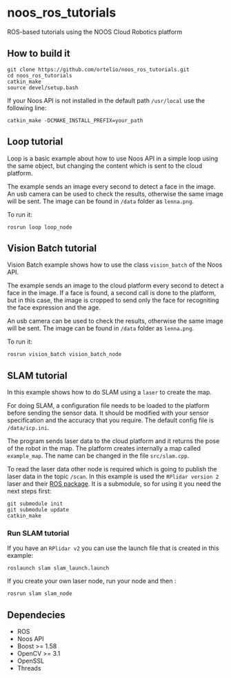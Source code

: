 # noos_ros_tutorials
ROS-based tutorials using the NOOS Cloud Robotics platform

## How to build it

```shell
git clone https://github.com/ortelio/noos_ros_tutorials.git
cd noos_ros_tutorials
catkin_make
source devel/setup.bash
```

If your Noos API is not installed in the default path `/usr/local`
use the following line:

```shell
catkin_make -DCMAKE_INSTALL_PREFIX=your_path
```

## Loop tutorial

Loop is a basic example about how to use Noos API in a simple loop
using the same object, but changing the content which is sent to the 
cloud platform.

The example sends an image every second to detect a face in the image.
An usb camera can be used to check the results, otherwise the same
image will be sent. The image can be found in `/data` folder as `lenna.png`.

To run it:

```shell
rosrun loop loop_node
```

## Vision Batch tutorial

Vision Batch example shows how to use the class `vision_batch` of the 
Noos API.

The example sends an image to the cloud platform every second to detect 
a face in the image. If a face is found, a second call is done to the platform,
but in this case, the image is cropped to send only the face for recogniting
the face expression and the age.

An usb camera can be used to check the results, otherwise the same
image will be sent. The image can be found in `/data` folder as `lenna.png`.

To run it:

```shell
rosrun vision_batch vision_batch_node
```

## SLAM tutorial

In this example shows how to do SLAM using a `laser` to create the map.

For doing SLAM, a configuration file needs to be loaded to the platform 
before sending the sensor data. It should be modified with your sensor
specification and the accuracy that you require. The default config file
is `/data/icp.ini`.

The program sends laser data to the cloud platform and it returns the 
pose of the robot in the map. The platform creates internally a map called
`example_map`. The name can be changed in the file `src/slam.cpp`.

To read the laser data other node is required which is going to publish 
the laser data in the topic `/scan`.
In this example is used the `RPlidar version 2` laser and their [ROS package](https://github.com/robopeak/rplidar_ros/tree/4a54ec7a333c3ebb3bc968c72d19d2ae49c8b28b).
It is a submodule, so for using it you need the next steps first:

```shell
git submodule init
git submodule update
catkin_make
```

### Run SLAM tutorial
If you have an `RPlidar v2` you can use the launch file that is created
in this example:

```shell
roslaunch slam slam_launch.launch
```

If you create your own laser node, run your node and then :

```shell
rosrun slam slam_node
```

## Dependecies

- ROS
- Noos API
- Boost >= 1.58 
- OpenCV >= 3.1
- OpenSSL
- Threads
